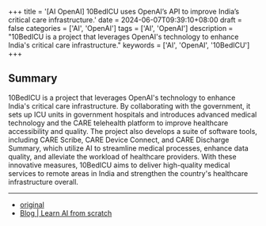 +++
title = '[AI OpenAI] 10BedICU uses OpenAI’s API to improve India’s critical care infrastructure.'
date = 2024-06-07T09:39:10+08:00
draft = false
categories = ['AI', 'OpenAI']
tags = ['AI', 'OpenAI']
description = "10BedICU is a project that leverages OpenAI's technology to enhance India's critical care infrastructure."
keywords = ['AI', 'OpenAI', '10BedICU']
+++

## Summary
10BedICU is a project that leverages OpenAI's technology to enhance India's critical care infrastructure. By collaborating with the government, it sets up ICU units in government hospitals and introduces advanced medical technology and the CARE telehealth platform to improve healthcare accessibility and quality. The project also develops a suite of software tools, including CARE Scribe, CARE Device Connect, and CARE Discharge Summary, which utilize AI to streamline medical processes, enhance data quality, and alleviate the workload of healthcare providers. With these innovative measures, 10BedICU aims to deliver high-quality medical services to remote areas in India and strengthen the country's healthcare infrastructure overall.

---

- [original](https://openai.com/index/10bedicu/)
- [Blog | Learn AI from scratch](https://blog.aihub2022.top/post/ai-openai-10bedicu/)
<!-- - [公众号 - 从零开始学AI](...) -->
<!-- - [CSDN - 从零开始学AI](...) -->
<!-- - [掘金 - 从零开始学AI](...) -->
<!-- - [知乎 - 从零开始学AI](...) -->
<!-- - [阿里云 - 从零开始学AI](...) -->
<!-- - [腾讯云 - 从零开始学AI](...) -->
